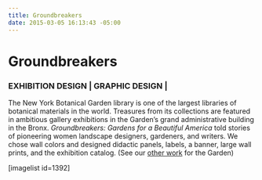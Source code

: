 ```yaml
---
title: Groundbreakers
date: 2015-03-05 16:13:43 -05:00
---
```


<h1 class="p1">Groundbreakers</h1>
<h3 class="p2">EXHIBITION DESIGN | GRAPHIC DESIGN |</h3>
<p class="p2">The New York Botanical Garden library is one of the largest libraries of botanical materials in the world. Treasures from its collections are featured in ambitious gallery exhibitions in the Garden’s grand administrative building in the Bronx. <i>Groundbreakers: Gardens for a Beautiful America</i> told stories of pioneering women landscape designers, gardeners, and writers. We chose wall colors and designed didactic panels, labels, a banner, large wall prints, and the exhibition catalog. (See our <a title="Flora Illustrata" href="/portfolio/flora-illustrata/"><span class="s1">other work</span></a> for the Garden)


<p class="p2">[imagelist id=1392]

